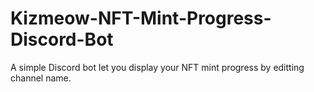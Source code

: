 # Kizmeow-NFT-Mint-Progress-Discord-Bot
A simple Discord bot let you display your NFT mint progress by editting channel name.
